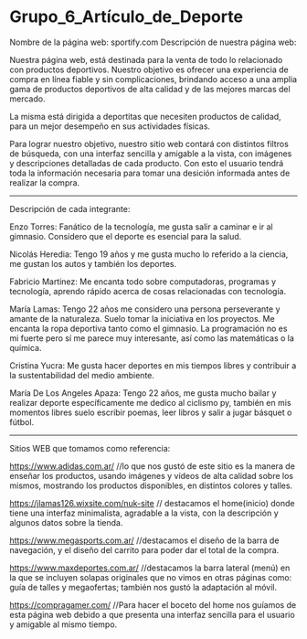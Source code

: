 # Grupo_6_Artículo_de_Deporte
Nombre de la página web: sportify.com
Descripción de nuestra página web:

Nuestra página web, está destinada para la venta de todo lo relacionado con productos deportivos. Nuestro objetivo es ofrecer una experiencia de compra en línea fiable y sin complicaciones, brindando acceso a una amplia gama de productos deportivos de alta calidad y de las mejores marcas del mercado.

La misma está dirigida a deportitas que necesiten productos de calidad, para un mejor desempeño en sus actividades físicas.

Para lograr nuestro objetivo, nuestro sitio web contará con distintos filtros de búsqueda, con una interfaz sencilla y amigable a la vista, con imágenes y descripciones detalladas de cada producto. Con esto el usuario tendrá toda la información necesaria para tomar una desición informada antes de realizar la compra.

----------------------------------------------------------------------------------------

Descripción de cada integrante: 

Enzo Torres: Fanático de la tecnología, me gusta salir a caminar e ir al gimnasio. Considero que el deporte es esencial para la salud.

Nicolás Heredia: Tengo 19 años y me gusta mucho lo referido a la ciencia, me gustan los autos y también los deportes. 

Fabricio Martinez: Me encanta todo sobre computadoras, programas y tecnología, aprendo rápido acerca de cosas relacionadas con tecnología.

María Lamas: Tengo 22 años me considero una persona perseverante y amante de la naturaleza. Suelo tomar la iniciativa en los proyectos. Me encanta la ropa deportiva tanto como el gimnasio. La programación no es mi fuerte pero sí me parece muy interesante, así como las matemáticas o la química.

Cristina Yucra: Me gusta hacer deportes en mis tiempos libres y contribuir a la sustentabilidad del medio ambiente.

María De Los Angeles Apaza: Tengo 22 años, me gusta mucho bailar y realizar deporte específicamente me dedico al ciclismo py, también en mis momentos libres suelo escribir poemas, leer libros y salir a jugar básquet o fútbol.

------------------------------------------------------------------------------------

Sitios WEB que tomamos como referencia: 

https://www.adidas.com.ar/ //lo que nos gustó de este sitio es la manera de enseñar los productos, usando imágenes y vídeos de alta calidad sobre los mismos, mostrando los productos disponibles, en distintos colores y talles.

https://jlamas126.wixsite.com/nuk-site // destacamos el home(inicio) donde tiene una interfaz minimalista, agradable a la vista, con la descripción y algunos datos sobre la tienda.

https://www.megasports.com.ar/ //destacamos el diseño de la barra de navegación, y el diseño del carrito para poder dar el total de la compra.

https://www.maxdeportes.com.ar/ //destacamos la barra lateral (menú) en la que se incluyen solapas originales que no vimos en otras páginas como: guía de talles
y megaofertas; también nos gustó la adaptación al móvil.

https://compragamer.com/ //Para hacer el boceto del home nos guíamos de esta página web debido a que presenta una interfaz sencilla para el usuario y amigable al mismo tiempo.




